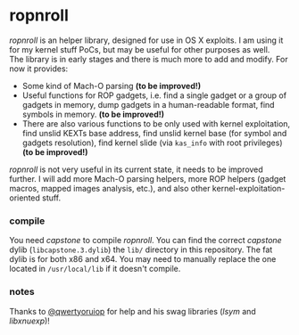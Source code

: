 # ropnroll
_ropnroll_ is an helper library, designed for use in OS X exploits. I am using it for my kernel  stuff PoCs, but may be useful for other purposes as well.<br>The library is in early stages and there is much more to add and modify. For now it provides:

- Some kind of Mach-O parsing **(to be improved!)**
- Useful functions for ROP gadgets, i.e. find a single gadget or a group of gadgets in memory, dump gadgets in a human-readable format, find symbols in memory. **(to be improved!)**
- There are also various functions to be only used with kernel exploitation, find unslid KEXTs base address, find unslid kernel base (for symbol and gadgets resolution), find kernel slide (via `kas_info` with root privileges) **(to be improved!)**

_ropnroll_ is not very useful in its current state, it needs to be improved further. I will add more Mach-O parsing helpers, more ROP helpers (gadget macros, mapped images analysis, etc.), and also other kernel-exploitation-oriented stuff.

### compile
You need _capstone_ to compile _ropnroll_. You can find the correct _capstone_ dylib (`libcapstone.3.dylib`) the `lib/` directory in this repository. The fat dylib is for both x86 and x64. You may need to manually replace the one located in `/usr/local/lib` if it doesn't compile.

### notes
Thanks to [@qwertyoruiop](http://twitter.com/qwertyoruiop) for help and his swag libraries (_lsym_ and _libxnuexp_)!
